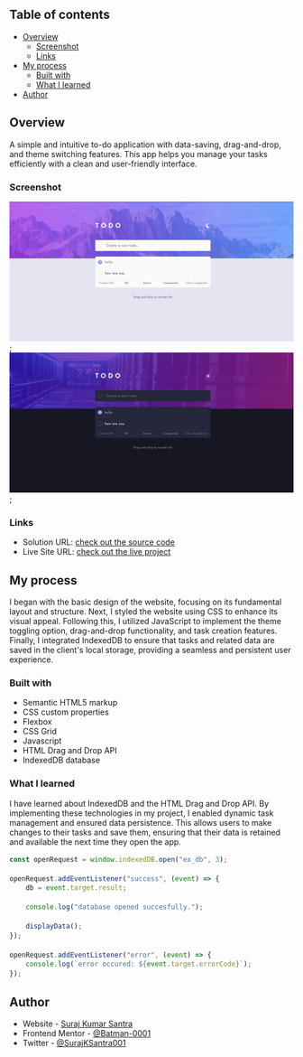 
## Table of contents

- [Overview](#overview)
  - [Screenshot](#screenshot)
  - [Links](#links)
- [My process](#my-process)
  - [Built with](#built-with)
  - [What I learned](#what-i-learned)
- [Author](#author)



## Overview

A simple and intuitive to-do application with data-saving, drag-and-drop, and theme switching features. This app helps you manage your tasks efficiently with a clean and user-friendly interface.

### Screenshot

![](./images/Screenshot%202024-07-07%20222155.png);
![](./images/Screenshot%202024-07-07%20222229.png);


### Links

- Solution URL: [check out the source code](https://github.com/Batman-0001/To-Do-app)
- Live Site URL: [check out the live project](https://batman-0001.github.io/To-Do-app/)

## My process

I began with the basic design of the website, focusing on its fundamental layout and structure. Next, I styled the website using CSS to enhance its visual appeal. Following this, I utilized JavaScript to implement the theme toggling option, drag-and-drop functionality, and task creation features. Finally, I integrated IndexedDB to ensure that tasks and related data are saved in the client's local storage, providing a seamless and persistent user experience.

### Built with

- Semantic HTML5 markup
- CSS custom properties
- Flexbox
- CSS Grid
- Javascript
- HTML Drag and Drop API
- IndexedDB database

### What I learned

I have learned about IndexedDB and the HTML Drag and Drop API. By implementing these technologies in my project, I enabled dynamic task management and ensured data persistence. This allows users to make changes to their tasks and save them, ensuring that their data is retained and available the next time they open the app.


```js
const openRequest = window.indexedDB.open("ex_db", 3);

openRequest.addEventListener("success", (event) => {
    db = event.target.result;

    console.log("database opened succesfully.");

    displayData();
});

openRequest.addEventListener("error", (event) => {
    console.log(`error occured: ${event.target.errorCode}`);
});

```

## Author

- Website - [Suraj Kumar Santra](https://github.com/Batman-0001)
- Frontend Mentor - [@Batman-0001](https://www.frontendmentor.io/profile/Batman-0001)
- Twitter - [@SurajKSantra001](https://www.twitter.com/SurajKSantra001)


